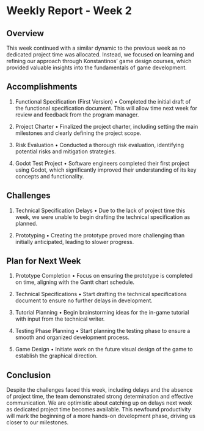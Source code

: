 
# Weekly Report - Week 2

## Overview

This week continued with a similar dynamic to the previous week as no dedicated project time was allocated. Instead, we focused on learning and refining our approach through Konstantinos’ game design courses, which provided valuable insights into the fundamentals of game development.

## Accomplishments

1.	Functional Specification (First Version)
	•	Completed the initial draft of the functional specification document. This will allow time next week for review and feedback from the program manager.

2.	Project Charter
	•	Finalized the project charter, including setting the main milestones and clearly defining the project scope.

3.	Risk Evaluation
	•	Conducted a thorough risk evaluation, identifying potential risks and mitigation strategies.

4.	Godot Test Project
	•	Software engineers completed their first project using Godot, which significantly improved their understanding of its key concepts and functionality.

## Challenges

1.	Technical Specification Delays
	•	Due to the lack of project time this week, we were unable to begin drafting the technical specification as planned.

2.	Prototyping
	•	Creating the prototype proved more challenging than initially anticipated, leading to slower progress.

## Plan for Next Week

1.	Prototype Completion
	•	Focus on ensuring the prototype is completed on time, aligning with the Gantt chart schedule.
    
2.	Technical Specifications
	•	Start drafting the technical specifications document to ensure no further delays in development.

3.	Tutorial Planning
	•	Begin brainstorming ideas for the in-game tutorial with input from the technical writer.
    
4.	Testing Phase Planning
	•	Start planning the testing phase to ensure a smooth and organized development process.

5.	Game Design
	•	Initiate work on the future visual design of the game to establish the graphical direction.

## Conclusion

Despite the challenges faced this week, including delays and the absence of project time, the team demonstrated strong determination and effective communication. We are optimistic about catching up on delays next week as dedicated project time becomes available. This newfound productivity will mark the beginning of a more hands-on development phase, driving us closer to our milestones.
